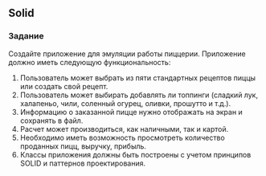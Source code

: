 ## Solid
### Задание
Создайте приложение для эмуляции работы пиццерии. 
Приложение должно иметь следующую функциональность: <br/>
1. Пользователь может выбрать из пяти стандартных 
рецептов пиццы или создать свой рецепт.<br/>
2. Пользователь может выбирать добавлять ли топпинги (сладкий лук, халапеньо, чили, соленный огурец, 
оливки, прошутто и т.д.).<br/>
3. Информацию о заказанной пицце нужно отображать 
на экран и сохранять в файл.<br/>
4. Расчет может производиться, как наличными, так и 
картой.<br/>
5. Необходимо иметь возможность просмотреть количество проданных пицц, выручку, прибыль.<br/>
6. Классы приложения должны быть построены с учетом принципов SOLID и паттернов проектирования.<br/>
